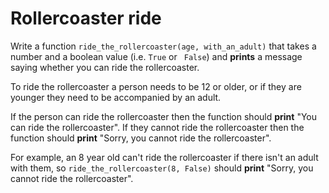 # Rollercoaster ride

Write a function `ride_the_rollercoaster(age, with_an_adult)` that takes a number and a boolean value (i.e. `True` or ` False`)
and **prints** a message saying whether you can ride the rollercoaster.

To ride the rollercoaster a person needs to be 12 or older,
or if they are younger they need to be accompanied by an adult.

If the person can ride the rollercoaster then the function should **print**
"You can ride the rollercoaster".
If they cannot ride the rollercoaster then the function should **print**
"Sorry, you cannot ride the rollercoaster".

For example, an 8 year old can't ride the rollercoaster if there isn't an adult with them, so
`ride_the_rollercoaster(8, False)` should **print**
"Sorry, you cannot ride the rollercoaster".
